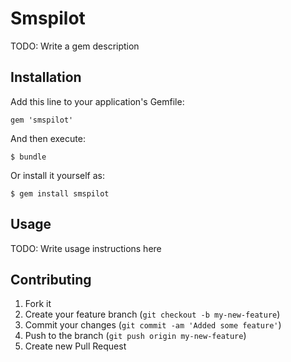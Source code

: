# Smspilot

TODO: Write a gem description

## Installation

Add this line to your application's Gemfile:

    gem 'smspilot'

And then execute:

    $ bundle

Or install it yourself as:

    $ gem install smspilot

## Usage

TODO: Write usage instructions here

## Contributing

1. Fork it
2. Create your feature branch (`git checkout -b my-new-feature`)
3. Commit your changes (`git commit -am 'Added some feature'`)
4. Push to the branch (`git push origin my-new-feature`)
5. Create new Pull Request
